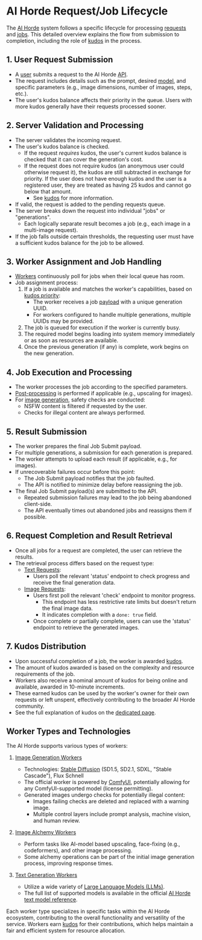 # AI Horde Request/Job Lifecycle

The [AI Horde](definitions.md#ai-horde) system follows a specific lifecycle for processing [requests](definitions.md#request) and [jobs](definitions.md#job). This detailed overview explains the flow from submission to completion, including the role of [kudos](kudos.md) in the process.

## 1. User Request Submission

- A [user](definitions.md#user) submits a request to the AI Horde [API](definitions.md#api).
- The request includes details such as the prompt, desired [model](definitions.md#model), and specific parameters (e.g., image dimensions, number of images, steps, etc.).
- The user's kudos balance affects their priority in the queue. Users with more kudos generally have their requests processed sooner.

## 2. Server Validation and Processing

- The server validates the incoming request.
- The user's kudos balance is checked.
   - If the request *requires* kudos, the user's current kudos balance is checked that it can cover the generation's cost.
   - If the request does not require kudos (an anonymous user could otherwise request it), the kudos are still subtracted in exchange for priority. If the user does not have enough kudos and the user is a registered user, they are treated as having 25 kudos and cannot go below that amount.
      - See [kudos](kudos.md) for more information.
- If valid, the request is added to the pending requests queue.
- The server breaks down the request into individual "jobs" or "generations".
  - Each logically separate result becomes a job (e.g., each image in a multi-image request).
- If the job falls outside certain thresholds, the requesting user must have a sufficient kudos balance for the job to be allowed.

## 3. Worker Assignment and Job Handling

- [Workers](definitions.md#worker) continuously poll for jobs when their local queue has room.
- Job assignment process:
  1. If a job is available and matches the worker's capabilities, based on [kudos priority](kudos.md#priority-system):
     - The worker receives a job [payload](definitions.md#payload) with a unique generation UUID.
     - For workers configured to handle multiple generations, multiple UUIDs may be provided.
  2. The job is queued for execution if the worker is currently busy.
  3. The required model begins loading into system memory immediately or as soon as resources are available.
  4. Once the previous generation (if any) is complete, work begins on the new generation.

## 4. Job Execution and Processing

- The worker processes the job according to the specified parameters.
- [Post-processing](definitions.md#post-processing) is performed if applicable (e.g., upscaling for images).
- For [image generation](definitions.md#text2img), safety checks are conducted:
  - NSFW content is filtered if requested by the user.
  - Checks for illegal content are always performed.

## 5. Result Submission

- The worker prepares the final Job Submit payload.
- For multiple generations, a submission for each generation is prepared.
- The worker attempts to upload each result (if applicable, e.g., for images).
- If unrecoverable failures occur before this point:
  - The Job Submit payload notifies that the job faulted.
  - The API is notified to minimize delay before reassigning the job.
- The final Job Submit payload(s) are submitted to the API.
  - Repeated submission failures may lead to the job being abandoned client-side.
  - The API eventually times out abandoned jobs and reassigns them if possible.

## 6. Request Completion and Result Retrieval

- Once all jobs for a request are completed, the user can retrieve the results.
- The retrieval process differs based on the request type:
  - [Text Requests](definitions.md#text2text):
    - Users poll the relevant 'status' endpoint to check progress and receive the final generation data.
  - [Image Requests](definitions.md#image-generation):
    - Users first poll the relevant 'check' endpoint to monitor progress.
      - This endpoint has less restrictive rate limits but doesn't return the final image data.
      - It indicates completion with a `done: true` field.
    - Once complete or partially complete, users can use the 'status' endpoint to retrieve the generated images.

## 7. Kudos Distribution

- Upon successful completion of a job, the worker is awarded [kudos](kudos.md).
- The amount of kudos awarded is based on the complexity and resource requirements of the job.
- Workers also receive a nominal amount of kudos for being online and available, awarded in 10-minute increments.
- These earned kudos can be used by the worker's owner for their own requests or left unspent, effectively contributing to the broader AI Horde community.
- See the full explanation of kudos on the [dedicated page](kudos.md).

## Worker Types and Technologies

The AI Horde supports various types of workers:

1. [Image Generation Workers](definitions.md#dreamer)
   - Technologies: [Stable Diffusion](definitions.md#stable-diffusion) (SD1.5, SD2.1, SDXL, "Stable Cascade"), Flux Schnell
   - The official worker is powered by [ComfyUI](definitions.md#comfyui), potentially allowing for any ComfyUI-supported model (license permitting).
   - Generated images undergo checks for potentially illegal content:
     - Images failing checks are deleted and replaced with a warning image.
     - Multiple control layers include prompt analysis, machine vision, and human review.

2. [Image Alchemy Workers](definitions.md#alchemist)
   - Perform tasks like AI-model based upscaling, face-fixing (e.g., codeformers), and other image processing.
   - Some alchemy operations can be part of the initial image generation process, improving response times.

3. [Text Generation Workers](definitions.md#scribe)
   - Utilize a wide variety of [Large Language Models (LLMs)](definitions.md#llm).
   - The full list of supported models is available in the official [AI Horde text model reference](definitions.md#text-model-reference).

Each worker type specializes in specific tasks within the AI Horde ecosystem, contributing to the overall functionality and versatility of the service. Workers earn [kudos](kudos.md) for their contributions, which helps maintain a fair and efficient system for resource allocation.
